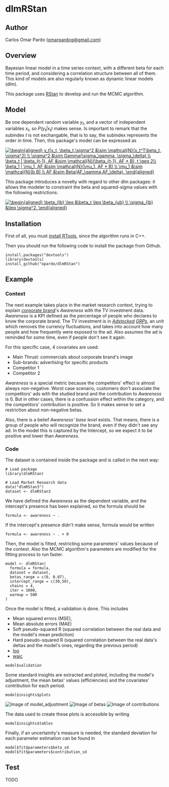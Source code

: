 # dlmRStan

## Author

Carlos Omar Pardo (omarpardog@gmail.com)

## Overview

Bayesian linear model in a time series context, with a different beta for each time period, and considering a correlation structure between all of them. This kind of models are also regularly known as dynamic linear models (dlm). 

This package uses [RStan](http://mc-stan.org/users/interfaces/rstan) to develop and run the MCMC algorithm.

## Model

Be one dependent random variable _y<sub>t</sub>_, and a vector of independent variables _x<sub>t</sub>_, so _P(y<sub>t</sub>|x<sub>t</sub>)_ makes sense. Is important to remark that the subindex _t_ is not exchangable, that is to say, the subindex represents the order in time. Then, this package's model can be expressed as

<a href="https://www.codecogs.com/eqnedit.php?latex=\dpi{150}&space;\begin{aligned}&space;y_t|x_t,&space;\beta_t,\sigma^2&space;&\sim&space;\mathcal{N}(x_t^T\beta_t,&space;\sigma^2)&space;\\&space;\sigma^2&space;&\sim&space;Gamma(\sigma_\gamma,&space;\sigma_\delta)&space;\\&space;\beta_t&space;|&space;\beta_{t-1},&space;AF&space;&\sim&space;\mathcal{N}(\beta_{t-1},&space;AF&space;*&space;B),&space;t&space;\geq&space;2\\&space;\beta_1&space;|&space;\mu_1,&space;AF&space;&\sim&space;\mathcal{N}(\mu_1,&space;AF&space;*&space;B)&space;\\&space;\mu_1&space;&\sim&space;\mathcal{N}(b,B)&space;\\&space;AF&space;&\sim&space;Beta(AF_\gamma,AF_\delta).&space;\end{aligned}" target="_blank"><img src="https://latex.codecogs.com/gif.latex?\dpi{150}&space;\begin{aligned}&space;y_t|x_t,&space;\beta_t,\sigma^2&space;&\sim&space;\mathcal{N}(x_t^T\beta_t,&space;\sigma^2)&space;\\&space;\sigma^2&space;&\sim&space;Gamma(\sigma_\gamma,&space;\sigma_\delta)&space;\\&space;\beta_t&space;|&space;\beta_{t-1},&space;AF&space;&\sim&space;\mathcal{N}(\beta_{t-1},&space;AF&space;*&space;B),&space;t&space;\geq&space;2\\&space;\beta_1&space;|&space;\mu_1,&space;AF&space;&\sim&space;\mathcal{N}(\mu_1,&space;AF&space;*&space;B)&space;\\&space;\mu_1&space;&\sim&space;\mathcal{N}(b,B)&space;\\&space;AF&space;&\sim&space;Beta(AF_\gamma,AF_\delta).&space;\end{aligned}" title="\begin{aligned} y_t|x_t, \beta_t,\sigma^2 &\sim \mathcal{N}(x_t^T\beta_t, \sigma^2) \\ \sigma^2 &\sim Gamma(\sigma_\gamma, \sigma_\delta) \\ \beta_t | \beta_{t-1}, AF &\sim \mathcal{N}(\beta_{t-1}, AF * B), t \geq 2\\ \beta_1 | \mu_1, AF &\sim \mathcal{N}(\mu_1, AF * B) \\ \mu_1 &\sim \mathcal{N}(b,B) \\ AF &\sim Beta(AF_\gamma,AF_\delta). \end{aligned}" /></a>

This package introduces a novelty with regard to other dlm packages: it allows the modeler to constraint the beta and squared-sigma values with the following restrictions:

<a href="https://www.codecogs.com/eqnedit.php?latex=\dpi{150}&space;\begin{aligned}&space;\beta_{lb}&space;\leq&space;&\beta_t&space;\leq&space;\beta_{ub}&space;\\&space;\sigma_{lb}&space;&\leq&space;\sigma^2.&space;\end{aligned}" target="_blank"><img src="https://latex.codecogs.com/gif.latex?\dpi{150}&space;\begin{aligned}&space;\beta_{lb}&space;\leq&space;&\beta_t&space;\leq&space;\beta_{ub}&space;\\&space;\sigma_{lb}&space;&\leq&space;\sigma^2.&space;\end{aligned}" title="\begin{aligned} \beta_{lb} \leq &\beta_t \leq \beta_{ub} \\ \sigma_{lb} &\leq \sigma^2. \end{aligned}" /></a>

## Installation

First of all, you must [install RTools](http://thecoatlessprofessor.com/programming/rcpp/install-rtools-for-rcpp/), since the algorithm runs in C++.

Then you should run the following code to install the package from Github.

```{r}
install.packages("devtools")
library(devtools)
install_github("opardo/dlmRStan")
```

## Example

### Context
The next example takes place in the market research context, trying to explain [corporate brand](https://en.wikipedia.org/wiki/Brand_architecture)'s *Awareness* with the TV investment data. *Awareness* is a KPI defined as the percentage of people who declares to know the corporate brand. The TV investment is in *[Adstocked](https://en.wikipedia.org/wiki/Advertising_adstock) [GRPs](https://es.wikipedia.org/wiki/Gross_Rating_Points)*, an unit which removes the currency fluctuations, and takes into account how many people and how frequently were exposed to the ad. Also assumes the ad is reminded for some time, even if people don't see it again.

For this specific case, 4 covariates are used:
- Main Thrust: commercials about corporate brand's image
- Sub-brands: advertising for specific products
- Competitor 1
- Competitor 2

*Awareness* is a special metric because the competitors' effect is almost always non-negative. Worst case scenario, customers don't associate the competitors' ads with the studied brand and the contribution to *Awareness* is 0. But in other cases, there is a confussion effect within the category, and the competitors' contribution is positive. So it makes sense to set a restriction about non-negative betas.

Also, there is a belief *Awareness' base level* exists. That means, there is a group of people who will recognize the brand, even if they didn't see any ad. In the model this is captured by the Intercept, so we expect it to be positive and lower than *Awareness*.

### Code
The dataset is contained inside the package and is called in the next way:
```{r}
# Load package
library(dlmRStan)

# Load Market Research data
data("dlmRStan3")
dataset <- dlmRStan3
```
We have defined the *Awareness* as the dependent variable, and the intercept's presence has been explained, so the formula should be
```{r}
formula <- awareness ~ .
```
If the intercept's presence didn't make sense, formula would be written 
```{r}
formula <- awareness ~ . + 0
```
Then, the model is fitted, restricting some parameters' values because of the context. Also the MCMC algorithm's parameters are modified for the fitting process to run faster.

```{r}
model <- dlmRStan(
  formula = formula,
  dataset = dataset,
  betas_range = c(0, 0.07),
  intercept_range = c(30,50),
  chains = 4,
  iter = 1000,
  warmup = 500
)

```
Once the model is fitted, a validation is done. This includes
- Mean squared errors (MSE),
- Mean absolute errors (MAE)
- Soft pseudo-squared R (squared correlation between the real data and the model's mean prediction)
- Hard pseudo-squared R (squared correlation between the real data's deltas and the model's ones, regarding the previous period)
- [loo](https://www.rdocumentation.org/packages/loo/versions/1.0.0/topics/loo)
- [waic](https://www.rdocumentation.org/packages/blmeco/versions/1.1/topics/WAIC)
```{r}s
model$validation
```

Some standard insights are extracted and ploted, including the model's adjustment, the mean betas' values (efficiencies) and the covariates' contribution for each period.
```{r}
model$insights$plots
```
![Image of model_adjustment](https://github.com/opardo/dlmRStan/blob/master/images/model_adjustment.png)
![Image of betas](https://github.com/opardo/dlmRStan/blob/master/images/betas.png)
![Image of contributions](https://github.com/opardo/dlmRStan/blob/master/images/contributions.png)

The data used to create these plots is accessible by writing
```{r}s
model$insights$tables
```

Finally, if an uncertainity's measure is needed, the standard deviation for each parameter estimation can be found in
```{r}s
model$fit$parameters$beta_sd
model$fit$parameters$contribution_sd
```

## Test

TODO
